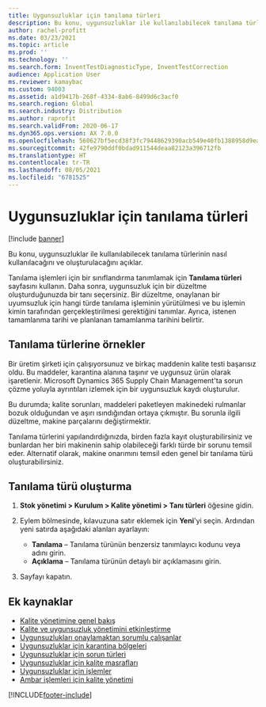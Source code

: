 ```yaml
---
title: Uygunsuzluklar için tanılama türleri
description: Bu konu, uygunsuzluklar ile kullanılabilecek tanılama türlerinin nasıl kullanılacağını ve oluşturulacağını açıklar.
author: rachel-profitt
ms.date: 03/23/2021
ms.topic: article
ms.prod: ''
ms.technology: ''
ms.search.form: InventTestDiagnosticType, InventTestCorrection
audience: Application User
ms.reviewer: kamaybac
ms.custom: 94003
ms.assetid: a1d9417b-268f-4334-8ab6-8499d6c3acf0
ms.search.region: Global
ms.search.industry: Distribution
ms.author: raprofit
ms.search.validFrom: 2020-06-17
ms.dyn365.ops.version: AX 7.0.0
ms.openlocfilehash: 560627bf5ecd38f3fc79448629390acb549e40fb1388958d9eac094517925039
ms.sourcegitcommit: 42fe9790ddf0bdad911544deaa82123a396712fb
ms.translationtype: HT
ms.contentlocale: tr-TR
ms.lasthandoff: 08/05/2021
ms.locfileid: "6781525"
---
```

# <a name="diagnostic-types-for-nonconformances"></a>Uygunsuzluklar için tanılama türleri

[!include [banner](../includes/banner.md)]

Bu konu, uygunsuzluklar ile kullanılabilecek tanılama türlerinin nasıl kullanılacağını ve oluşturulacağını açıklar.

Tanılama işlemleri için bir sınıflandırma tanımlamak için **Tanılama türleri** sayfasını kullanın. Daha sonra, uygunsuzluk için bir düzeltme oluşturduğunuzda bir tanı seçersiniz. Bir düzeltme, onaylanan bir uyumsuzluk için hangi türde tanılama işleminin yürütülmesi ve bu işlemin kimin tarafından gerçekleştirilmesi gerektiğini tanımlar. Ayrıca, istenen tamamlanma tarihi ve planlanan tamamlanma tarihini belirtir.

## <a name="examples-of-diagnostic-types"></a>Tanılama türlerine örnekler

Bir üretim şirketi için çalışıyorsunuz ve birkaç maddenin kalite testi başarısız oldu. Bu maddeler, karantina alanına taşınır ve uygunsuz ürün olarak işaretlenir. Microsoft Dynamics 365 Supply Chain Management'ta sorun çözme yoluyla ayrıntıları izlemek için bir uygunsuzluk kaydı oluşturulur.

Bu durumda; kalite sorunları, maddeleri paketleyen makinedeki rulmanlar bozuk olduğundan ve aşırı ısındığından ortaya çıkmıştır. Bu sorunla ilgili düzeltme, makine parçalarını değiştirmektir.

Tanılama türlerini yapılandırdığınızda, birden fazla kayıt oluşturabilirsiniz ve bunlardan her biri makinenin sahip olabileceği farklı türde bir sorunu temsil eder. Alternatif olarak, makine onarımını temsil eden genel bir tanılama türü oluşturabilirsiniz.

## <a name="create-a-diagnostic-type"></a>Tanılama türü oluşturma

1. **Stok yönetimi \> Kurulum \> Kalite yönetimi \> Tanı türleri** öğesine gidin.
1. Eylem bölmesinde, kılavuzuna satır eklemek için **Yeni**'yi seçin. Ardından yeni satırda aşağıdaki alanları ayarlayın:

    - **Tanılama** – Tanılama türünün benzersiz tanımlayıcı kodunu veya adını girin.
    - **Açıklama** – Tanılama türünün detaylı bir açıklamasını girin.

1. Sayfayı kapatın.

## <a name="additional-resources"></a>Ek kaynaklar

- [Kalite yönetimine genel bakış](quality-management-processes.md)
- [Kalite ve uygunsuzluk yönetimini etkinleştirme](enable-quality-management.md)
- [Uygunsuzlukları onaylamaktan sorumlu çalışanlar](quality-responsible-workers.md)
- [Uygunsuzluklar için karantina bölgeleri](quality-quarantine-zones.md)
- [Uygunsuzluklar için sorun türleri](quality-problem-types.md)
- [Uygunsuzluklar için kalite masrafları](quality-charges.md)
- [Uygunsuzluklar için işlemler](quality-operations.md)
- [Ambar işlemleri için kalite yönetimi](quality-management-for-warehouses-processes.md)

[!INCLUDE[footer-include](../../includes/footer-banner.md)]

